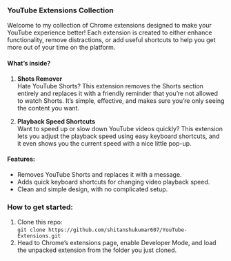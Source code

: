 ### YouTube Extensions Collection

Welcome to my collection of Chrome extensions designed to make your YouTube experience better! Each extension is created to either enhance functionality, remove distractions, or add useful shortcuts to help you get more out of your time on the platform.

#### What’s inside?

1. **Shots Remover**  
   Hate YouTube Shorts? This extension removes the Shorts section entirely and replaces it with a friendly reminder that you’re not allowed to watch Shorts. It’s simple, effective, and makes sure you’re only seeing the content you want.

2. **Playback Speed Shortcuts**  
   Want to speed up or slow down YouTube videos quickly? This extension lets you adjust the playback speed using easy keyboard shortcuts, and it even shows you the current speed with a nice little pop-up.

#### Features:

- Removes YouTube Shorts and replaces it with a message.
- Adds quick keyboard shortcuts for changing video playback speed.
- Clean and simple design, with no complicated setup.

### How to get started:

1. Clone this repo:  
   `git clone https://github.com/shitanshukumar607/YouTube-Extensions.git`
2. Head to Chrome’s extensions page, enable Developer Mode, and load the unpacked extension from the folder you just cloned.
